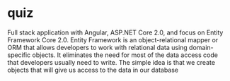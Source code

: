 # quiz

Full stack application with Angular, ASP.NET Core 2.0, and focus on Entity Framework Core 2.0. Entity Framework is an object-relational mapper or ORM that allows developers to work with relational data using domain-specific objects. It eliminates the need for most of the data access code that developers usually need to write. The simple idea is that we create objects that will give us access to the data in our database
